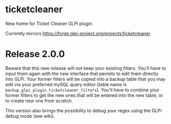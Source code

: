 # ticketcleaner
New home for Ticket Cleaner GLPi plugin

Currently mirrors https://forge.glpi-project.org/projects/ticketcleaner


# Release 2.0.0
Beware that this new release will not keep your existing filters. You'll have to input them again with the new interface that permits to edit them directly into GLPi.
Your former filters will be copied into a backup table that you may edit via your preferred mySQL query editor (table name is `backup_glpi_plugin_ticketcleaner_filters`).
You'll have to combine your former filters to get the new ones that will be entered into the new table, or to create new one from scratch.

This version also brings the possibility to debug your regex using the GLPi debug mode (see wiki).
 

